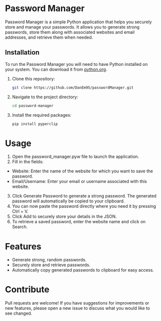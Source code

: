 # Password Manager

Password Manager is a simple Python application that helps you securely store and manage your passwords. It allows you to generate strong passwords, store them along with associated websites and email addresses, and retrieve them when needed.

## Installation

To run the Password Manager you will need to have Python installed on your system. You can download it from [python.org](https://www.python.org/downloads/).

1. Clone this repository:
   ```bash
   git clone https://github.com/DanEm95/passwordManager.git
2. Navigate to the project directory:
   ``` bash
   cd password-manager
3. Install the required packages:
   ```bash
   pip install pyperclip

# Usage
1. Open the password_manager.pyw file to launch the application.
2. Fill in the fields:
 - Website: Enter the name of the website for which you want to save the password.
 - Email/Username: Enter your email or username associated with this website.
3. Click Generate Password to generate a strong password. The generated password will automatically be copied to your clipboard.
4. You can now paste the password directly where you need it by pressing Ctrl + V.
5. Click Add to securely store your details in the JSON.
6. To retrieve a saved password, enter the website name and click on Search.

# Features
 - Generate strong, random passwords.
 - Securely store and retrieve passwords.
 - Automatically copy generated passwords to clipboard for easy access.

# Contribute
Pull requests are welcome! If you have suggestions for improvements or new features, please open a new issue to discuss what you would like to see changed.
